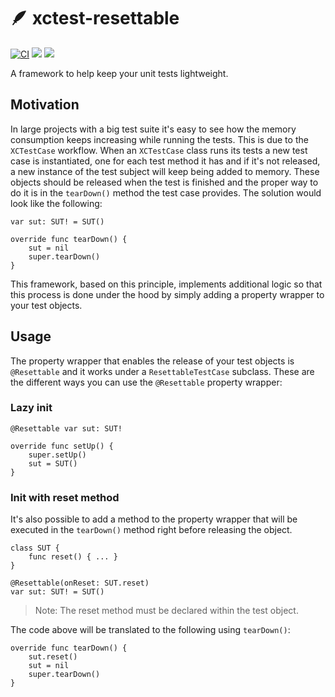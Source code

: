 # 🪶 xctest-resettable

[![CI](https://github.com/pbalduz/xctest-resettable/actions/workflows/ci.yml/badge.svg)](https://github.com/pbalduz/xctest-resettable/actions/workflows/ci.yml)
[![](https://img.shields.io/endpoint?url=https%3A%2F%2Fswiftpackageindex.com%2Fapi%2Fpackages%2Fpbalduz%2Fxctest-resettable%2Fbadge%3Ftype%3Dswift-versions)](https://swiftpackageindex.com/pbalduz/xctest-resettable)
[![](https://img.shields.io/endpoint?url=https%3A%2F%2Fswiftpackageindex.com%2Fapi%2Fpackages%2Fpbalduz%2Fxctest-resettable%2Fbadge%3Ftype%3Dplatforms)](https://swiftpackageindex.com/pbalduz/xctest-resettable)

A framework to help keep your unit tests lightweight.

## Motivation
In large projects with a big test suite it's easy to see how the memory consumption keeps increasing while running the tests. This is due to the `XCTestCase` workflow.
When an `XCTestCase` class runs its tests a new test case is instantiated, one for each test method it has and if it's not released, a new instance of the test subject will keep being added to memory. These objects should be released when the test is finished and the proper way to do it is in the `tearDown()` method the test case provides.
The solution would look like the following:
```
var sut: SUT! = SUT()

override func tearDown() {
    sut = nil
    super.tearDown()
}
```
This framework, based on this principle, implements additional logic so that this process is done under the hood by simply adding a property wrapper to your test objects.

## Usage
The property wrapper that enables the release of your test objects is `@Resettable` and it works under a `ResettableTestCase` subclass.
These are the different ways you can use the `@Resettable` property wrapper:

### Lazy init
```
@Resettable var sut: SUT!

override func setUp() {
    super.setUp()
    sut = SUT()
}
```

### Init with reset method
It's also possible to add a method to the property wrapper that will be executed in the `tearDown()` method right before releasing the object. 
```
class SUT {
    func reset() { ... }
}

@Resettable(onReset: SUT.reset)
var sut: SUT! = SUT()
```
> Note: The reset method must be declared within the test object.

The code above will be translated to the following using `tearDown()`:
```
override func tearDown() {
    sut.reset()
    sut = nil
    super.tearDown()
}
```

